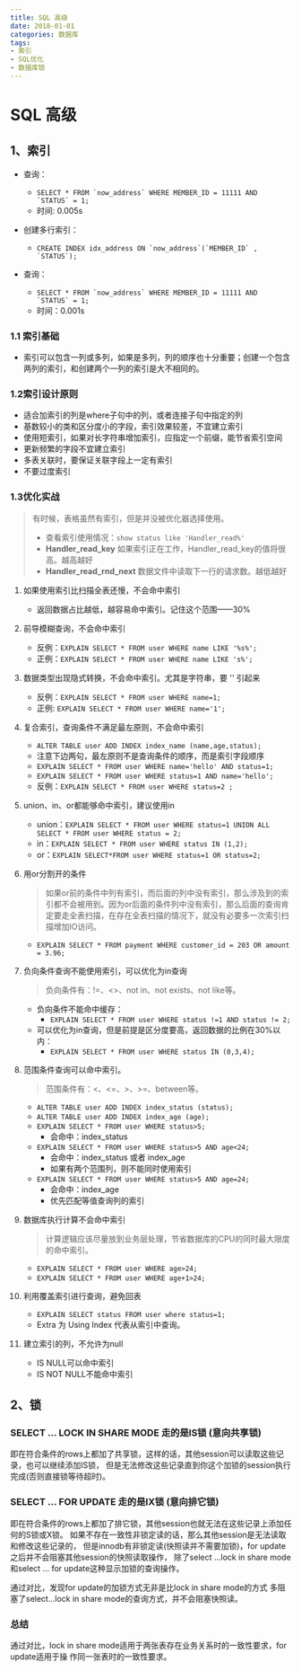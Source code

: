 ```yaml
---
title: SQL 高级
date: 2018-01-01
categories: 数据库
tags:
- 索引
- SQL优化
- 数据库锁
---
```



# SQL 高级

## 1、索引
- 查询：
  - ```SELECT * FROM `now_address` WHERE MEMBER_ID = 11111 AND `STATUS` = 1;```
  - 时间: 0.005s

- 创建多行索引：
  - ```CREATE INDEX idx_address ON `now_address`(`MEMBER_ID` , `STATUS`);```

- 查询：
  - ```SELECT * FROM `now_address` WHERE MEMBER_ID = 11111 AND `STATUS` = 1;```
  - 时间：0.001s

### 1.1 索引基础
- 索引可以包含一列或多列，如果是多列，列的顺序也十分重要；创建一个包含两列的索引，和创建两个一列的索引是大不相同的。

### 1.2索引设计原则
- 适合加索引的列是where子句中的列，或者连接子句中指定的列
- 基数较小的类和区分度小的字段，索引效果较差，不宜建立索引
- 使用短索引，如果对长字符串增加索引，应指定一个前缀，能节省索引空间
- 更新频繁的字段不宜建立索引
- 多表关联时，要保证关联字段上一定有索引
- 不要过度索引

### 1.3优化实战
> 有时候，表格虽然有索引，但是并没被优化器选择使用。
> - 查看索引使用情况：`show status like 'Handler_read%'`
> - **Handler_read_key** 如果索引正在工作，Handler_read_key的值将很高。越高越好
> - **Handler_read_rnd_next** 数据文件中读取下一行的请求数。越低越好

1. 如果使用索引比扫描全表还慢，不会命中索引
   - 返回数据占比越低，越容易命中索引。记住这个范围——30%

2. 前导模糊查询，不会命中索引
   - 反例：`EXPLAIN SELECT * FROM user WHERE name LIKE '%s%';`
   - 正例：`EXPLAIN SELECT * FROM user WHERE name LIKE 's%';`

3. 数据类型出现隐式转换，不会命中索引。尤其是字符串，要 '' 引起来
   - 反例：`EXPLAIN SELECT * FROM user WHERE name=1;`
   - 正例: `EXPLAIN SELECT * FROM user WHERE name='1';`

4. 复合索引，查询条件不满足最左原则，不会命中索引
   - `ALTER TABLE user ADD INDEX index_name (name,age,status);`
   - 注意下边两句，最左原则不是查询条件的顺序，而是索引字段顺序
   - `EXPLAIN SELECT * FROM user WHERE name='hello' AND status=1;`
   - `EXPLAIN SELECT * FROM user WHERE status=1 AND name='hello';`
   - 反例：`EXPLAIN SELECT * FROM user WHERE status=2 ;`

5. union、in、or都能够命中索引，建议使用in
   - union：`EXPLAIN SELECT * FROM user WHERE status=1 UNION ALL SELECT * FROM user WHERE status = 2;`
   - in：`EXPLAIN SELECT * FROM user WHERE status IN (1,2);`
   - or：`EXPLAIN SELECT*FROM user WHERE status=1 OR status=2;`

6. 用or分割开的条件
   > 如果or前的条件中列有索引，而后面的列中没有索引，那么涉及到的索引都不会被用到。因为or后面的条件列中没有索引，那么后面的查询肯定要走全表扫描，在存在全表扫描的情况下，就没有必要多一次索引扫描增加IO访问。
   - `EXPLAIN SELECT * FROM payment WHERE customer_id = 203 OR amount = 3.96;`

7. 负向条件查询不能使用索引，可以优化为in查询
   > 负向条件有：!=、<>、not in、not exists、not like等。
   - 负向条件不能命中缓存：
     - `EXPLAIN SELECT * FROM user WHERE status !=1 AND status != 2;`
   - 可以优化为in查询，但是前提是区分度要高，返回数据的比例在30%以内：
     - `EXPLAIN SELECT * FROM user WHERE status IN (0,3,4);`

8. 范围条件查询可以命中索引。
   > 范围条件有：<、<=、>、>=、between等。
   - `ALTER TABLE user ADD INDEX index_status (status);`
   - `ALTER TABLE user ADD INDEX index_age (age);`
   - `EXPLAIN SELECT * FROM user WHERE status>5;`
     - 会命中：index_status 
   - `EXPLAIN SELECT * FROM user WHERE status>5 AND age<24;`
     - 会命中：index_status  或者 index_age 
     - 如果有两个范围列，则不能同时使用索引
   - `EXPLAIN SELECT * FROM user WHERE status>5 AND age=24;`
     - 会命中：index_age 
     - 优先匹配等值查询列的索引

9. 数据库执行计算不会命中索引
   > 计算逻辑应该尽量放到业务层处理，节省数据库的CPU的同时最大限度的命中索引。
   - `EXPLAIN SELECT * FROM user WHERE age>24;`
   - `EXPLAIN SELECT * FROM user WHERE age+1>24;`

10. 利用覆盖索引进行查询，避免回表
    - `EXPLAIN SELECT status FROM user where status=1;`
    - Extra 为 Using Index 代表从索引中查询。

11. 建立索引的列，不允许为null
    - IS NULL可以命中索引
    - IS NOT NULL不能命中索引


## 2、锁
### SELECT ... LOCK IN SHARE MODE 走的是IS锁 (意向共享锁)
即在符合条件的rows上都加了共享锁，这样的话，其他session可以读取这些记录，也可以继续添加IS锁，
但是无法修改这些记录直到你这个加锁的session执行完成(否则直接锁等待超时)。

### SELECT ... FOR UPDATE 走的是IX锁 (意向排它锁)
即在符合条件的rows上都加了排它锁，其他session也就无法在这些记录上添加任何的S锁或X锁。
如果不存在一致性非锁定读的话，那么其他session是无法读取和修改这些记录的，
但是innodb有非锁定读(快照读并不需要加锁)，for update之后并不会阻塞其他session的快照读取操作，
除了select ...lock in share mode和select ... for update这种显示加锁的查询操作。

通过对比，发现for update的加锁方式无非是比lock in share mode的方式
多阻塞了select...lock in share mode的查询方式，并不会阻塞快照读。

### 总结
通过对比，lock in share mode适用于两张表存在业务关系时的一致性要求，for update适用于操
作同一张表时的一致性要求。
